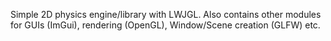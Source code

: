 Simple 2D physics engine/library with LWJGL. Also contains other modules for GUIs (ImGui), rendering (OpenGL), Window/Scene creation (GLFW) etc.
